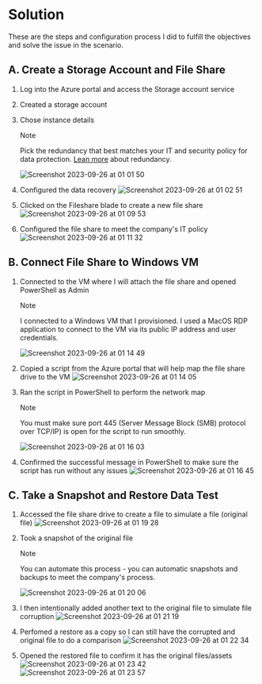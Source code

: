# Solution

These are the steps and configuration process I did to fulfill the objectives and solve the issue in the scenario.

## A. Create a Storage Account and File Share
1. Log into the Azure portal and access the Storage account service   
2. Created a storage account  
3. Chose instance details
   >[!NOTE]
   >Pick the redundancy that best matches your IT and security policy for data protection. [Lean more](https://learn.microsoft.com/en-us/azure/storage/common/storage-redundancy) about redundancy.
   
   ![Screenshot 2023-09-26 at 01 01 50](https://github.com/asarejohn001/File-Share-Snapshots-in-Azure/assets/137245223/361f5661-83a3-4c1b-871b-483365f82f73)
4. Configured the data recovery
   ![Screenshot 2023-09-26 at 01 02 51](https://github.com/asarejohn001/File-Share-Snapshots-in-Azure/assets/137245223/fd9b10e3-e975-47c9-9844-7ff2d653fcbe)
6. Clicked on the Fileshare blade to create a new file share
   ![Screenshot 2023-09-26 at 01 09 53](https://github.com/asarejohn001/File-Share-Snapshots-in-Azure/assets/137245223/be2aa910-da0b-4607-b63c-09dc9d01b7f7)
8. Configured the file share to meet the company's IT policy
   ![Screenshot 2023-09-26 at 01 11 32](https://github.com/asarejohn001/File-Share-Snapshots-in-Azure/assets/137245223/0769fe0a-9272-417f-8232-a60cd2c73fb6)

## B. Connect File Share to Windows VM
1. Connected to the VM where I will attach the file share and opened PowerShell as Admin
   >[!NOTE]
   >I connected to a Windows VM that I provisioned. I used a MacOS RDP application to connect to the VM via its public IP address and user credentials.
   
   ![Screenshot 2023-09-26 at 01 14 49](https://github.com/asarejohn001/File-Share-Snapshots-in-Azure/assets/137245223/68899b39-ffb4-45a4-b0c3-f489d49d18fc)
2. Copied a script from the Azure portal that will help map the file share drive to the VM
   ![Screenshot 2023-09-26 at 01 14 05](https://github.com/asarejohn001/File-Share-Snapshots-in-Azure/assets/137245223/1d21d381-c60a-4a8d-9a85-c9f89eeb7885)
3. Ran the script in PowerShell to perform the network map
   >[!NOTE]
   >You must make sure port 445 (Server Message Block (SMB) protocol over TCP/IP) is open for the script to run smoothly.
   
   ![Screenshot 2023-09-26 at 01 16 03](https://github.com/asarejohn001/File-Share-Snapshots-in-Azure/assets/137245223/715df379-5883-4d97-8db5-308c8b06fa55)
4. Confirmed the successful message in PowerShell to make sure the script has run without any issues
   ![Screenshot 2023-09-26 at 01 16 45](https://github.com/asarejohn001/File-Share-Snapshots-in-Azure/assets/137245223/80f13f4a-302e-477a-a1e1-bfd11bfcf971)
   
## C. Take a Snapshot and Restore Data Test
1. Accessed the file share drive to create a file to simulate a file (original file)
   ![Screenshot 2023-09-26 at 01 19 28](https://github.com/asarejohn001/File-Share-Snapshots-in-Azure/assets/137245223/e4098e36-a3a1-4664-a6aa-49ce6f7c21f1)
2. Took a snapshot of the original file
   >[!NOTE]
   >You can automate this process -  you can automatic snapshots and backups to meet the company's process.

   ![Screenshot 2023-09-26 at 01 20 06](https://github.com/asarejohn001/File-Share-Snapshots-in-Azure/assets/137245223/94b213ae-7ca3-4d4b-aded-426751c24c0a)
3. I then intentionally added another text to the original file to simulate file corruption
   ![Screenshot 2023-09-26 at 01 21 19](https://github.com/asarejohn001/File-Share-Snapshots-in-Azure/assets/137245223/a7cd62d8-53cf-40dc-aaa6-59ad4bec34d8)
4. Perfomed a restore as a copy so I can still have the corrupted and original file to do a comparison
   ![Screenshot 2023-09-26 at 01 22 34](https://github.com/asarejohn001/File-Share-Snapshots-in-Azure/assets/137245223/340ce913-1c6d-44b4-9856-c4e840f313b2)
5. Opened the restored file to confirm it has the original files/assets
   ![Screenshot 2023-09-26 at 01 23 42](https://github.com/asarejohn001/File-Share-Snapshots-in-Azure/assets/137245223/5dfad092-9539-4c09-ac02-d93f327e5b97)
   ![Screenshot 2023-09-26 at 01 23 57](https://github.com/asarejohn001/File-Share-Snapshots-in-Azure/assets/137245223/db8929d2-94db-49a0-a71a-85e4ee7dd6be)






